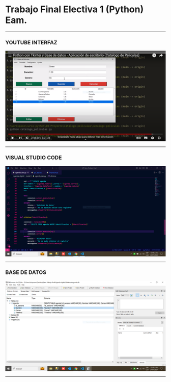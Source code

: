 
<h1>Trabajo Final Electiva 1 (Python) Eam.</h1>
<hr></hr>
<h3>YOUTUBE INTERFAZ</h3>
<img src="/Agenda digital/img/Captura.PNG" alt="...">
<hr></hr>
<h3>VISUAL STUDIO CODE</h3>
<img src="/Agenda digital/img/CapturaVisual.PNG" alt="...">
<hr></hr>
<h3>BASE DE DATOS</h3>
<img src="/Agenda digital/img/CapturaBasedeDatos.PNG" alt="...">
<hr></hr>